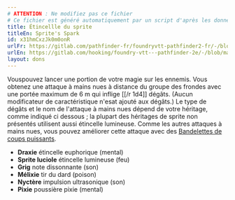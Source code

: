 ```yaml
---
# ATTENTION : Ne modifiez pas ce fichier
# Ce fichier est généré automatiquement par un script d'après les données du module Foundry VTT officiel et de sa traduction
title: Étincellle du sprite
titleEn: Sprite's Spark
id: x31hmCxzJk0m0onR
urlFr: https://gitlab.com/pathfinder-fr/foundryvtt-pathfinder2-fr/-/blob/master/data/feats/x31hmCxzJk0m0onR.htm
urlEn: https://gitlab.com/hooking/foundry-vtt---pathfinder-2e/-/blob/master/packs/data/feats.db/sprite-s-spark.json
layout: dons
---
```

Vouspouvez lancer une portion de votre magie sur les ennemis. Vous obtenez une attaque à mains nues à distance du groupe des frondes avec une portée maximum de 6 m qui inflige [[/r 1d4]] dégâts. (Aucun modificateur de caractéristique n'esat ajouté aux dégâts.) Le type de dégâts et le nom de l'attaque à mains nues dépend de votre héritage, comme indiqué ci dessous ; la plupart des héritages de sprite non présentés utilisent aussi étincelle lumineuse. Comme les autres attaques à mains nues, vous pouvez améliorer cette attaque avec des [Bandelettes de coups puissants](../équipements/bandelettes-de-coups-puissants-+1.html).

- **Draxie** étincelle euphorique (mental)
- **Sprite luciole** étincelle lumineuse (feu)
- **Grig** note dissonnante (son)
- **Mélixie** tir du dard (poison)
- **Nyctère** impulsion ultrasonique (son)
- **Pixie** poussière pixie (mental)
